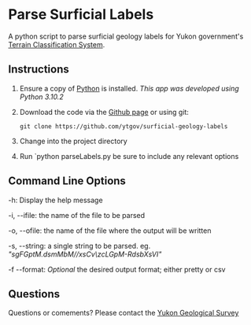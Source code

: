 # Parse Surficial Labels
A python script to parse surficial geology labels for Yukon government's [Terrain Classification System](https://ygsftp.gov.yk.ca/YGSIDS/compilations/Surficial_2014_04_08/Terrain_Classification_System_summary.pdf).

## Instructions
1. Ensure a copy of [Python](https://www.python.org/downloads/) is installed. *This app was developed using Python 3.10.2*
2. Download the code via the [Github page](https://github.com/ryanjagar/surficial-geology-labels) or using git:

    `git clone https://github.com/ytgov/surficial-geology-labels`

3. Change into the project directory
4. Run `python parseLabels.py be sure to include any relevant options


## Command Line Options
-h: Display the help message

-i, --ifile:
the name of the file to be parsed

-o, --ofile:
the name of the file where the output will be written

-s, --string:
a single string to be parsed. eg. *"sgFGptM.dsmMbM//xsCv\zcLGpM-RdsbXsVI"*

-f --format:
*Optional* the desired output format; either pretty or csv

## Questions
Questions or comements? Please contact the [Yukon Geological Survey](https://yukon.ca/en/yukon-geological-survey)




